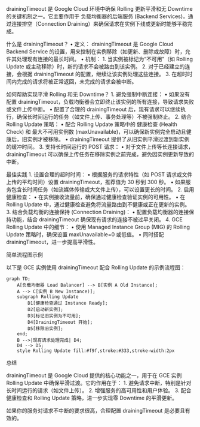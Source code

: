 drainingTimeout 是 Google Cloud 环境中确保 Rolling 更新平滑和无 Downtime 的关键机制之一。它主要作用于 负载均衡器的后端服务 (Backend Services)，通过连接排空（Connection Draining）来确保请求在实例下线或更新时能够平稳完成。

什么是 drainingTimeout？
	•	定义：
drainingTimeout 是 Google Cloud Backend Service 的设置，用来控制在实例移除（如更新、删除或故障）时，允许其处理现有连接的最长时间。
	•	机制：
	1.	当实例被标记为“不可用”（如 Rolling Update 或主动移除）时，新的请求不会被路由到该实例。
	2.	对于已经建立的连接，会根据 drainingTimeout 的配置，继续让该实例处理这些连接。
	3.	在超时时间内完成的请求将被正常返回，未完成的请求会被中断。

如何帮助实现平滑 Rolling 和无 Downtime？
	1.	避免强制中断连接：
	•	如果没有配置 drainingTimeout，负载均衡器会立即终止该实例的所有连接，导致请求失败或文件上传中断。
	•	配置了合理的 drainingTimeout 后，现有请求可以继续执行，确保长时间运行的任务（如文件上传、事务处理等）不被强制终止。
	2.	结合 Rolling Update 策略：
	•	配合 Rolling Update 策略中的 健康检查 (Health Check) 和 最大不可用实例数 (maxUnavailable)，可以确保新实例完全启动且健康后，旧实例才被移除。
	•	drainingTimeout 提供了从旧实例平滑过渡到新实例的缓冲时间。
	3.	支持长时间运行的 POST 请求：
	•	对于文件上传等长连接请求，drainingTimeout 可以确保上传任务在移除实例之前完成，避免因实例更新导致的中断。

最佳实践
	1.	设置合理的超时时间：
	•	根据服务的请求特性（如 POST 请求或文件上传的平均时间）设置 drainingTimeout，推荐值为 30 秒到 300 秒。
	•	如果服务包含长时间任务（如流媒体传输或大文件上传），可以设置更长的时间。
	2.	启用健康检查：
	•	在实例接收流量前，确保通过健康检查验证实例的可用性。
	•	在 Rolling Update 中，通过健康检查避免将流量路由到不健康或正在更新的实例。
	3.	结合负载均衡的连接保持 (Connection Draining)：
	•	配置负载均衡器的连接保持功能，结合 drainingTimeout 确保现有请求的连接不被过早关闭。
	4.	GCE Rolling Update 中的细节：
	•	使用 Managed Instance Group (MIG) 的 Rolling Update 策略时，确保设置 maxUnavailable=0 或低值。
	•	同时搭配 drainingTimeout，进一步提高平滑性。

简单流程图示例

以下是 GCE 实例使用 drainingTimeout 配合 Rolling Update 的示例流程图：
```mermaid
graph TD;
    A[负载均衡器 Load Balancer] --> B[实例 A Old Instance];
    A --> C[实例 B New Instance)];
    subgraph Rolling Update
        D1[健康检查通过 Instance Ready];
        D2[启动新实例];
        D3[标记旧实例为不可用];
        D4[DrainingTimeout 开始];
        D5[移除旧实例];
    end;
    B -->|现有请求处理完成| D4;
    D4 --> D5;
    style Rolling Update fill:#f9f,stroke:#333,stroke-width:2px
```
总结

drainingTimeout 是 Google Cloud 提供的核心功能之一，用于在 GCE 实例 Rolling Update 中确保平滑过渡。它的作用在于：
	1.	避免请求中断，特别是针对长时间运行的请求（如文件上传）。
	2.	增强服务的高可用性和用户体验。
	3.	配合健康检查和 Rolling Update 策略，进一步实现零 Downtime 的平滑更新。

如果你的服务对请求不中断的要求很高，合理配置 drainingTimeout 是必要且有效的。
